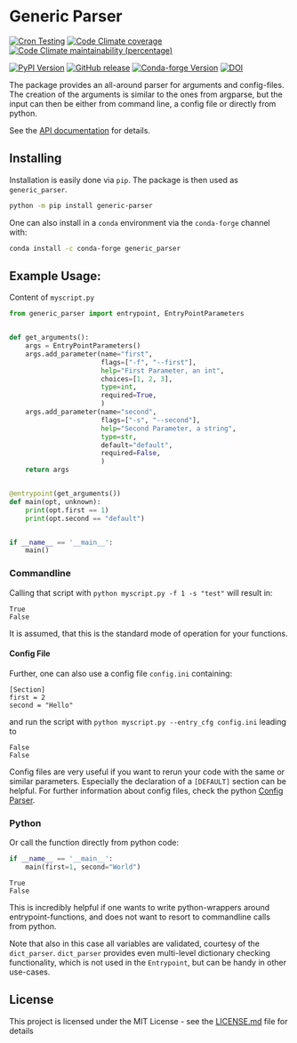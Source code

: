 # Generic Parser
[![Cron Testing](https://github.com/pylhc/generic_parser/workflows/Cron%20Testing/badge.svg)](https://github.com/pylhc/generic_parser/actions?query=workflow%3A%22Cron+Testing%22)
[![Code Climate coverage](https://img.shields.io/codeclimate/coverage/pylhc/generic_parser.svg?style=popout)](https://codeclimate.com/github/pylhc/generic_parser)
[![Code Climate maintainability (percentage)](https://img.shields.io/codeclimate/maintainability-percentage/pylhc/generic_parser.svg?style=popout)](https://codeclimate.com/github/pylhc/generic_parser)
<!-- [![GitHub last commit](https://img.shields.io/github/last-commit/pylhc/generic_parser.svg?style=popout)](https://github.com/pylhc/generic_parser/) -->
[![PyPI Version](https://img.shields.io/pypi/v/generic_parser?label=PyPI&logo=pypi)](https://pypi.org/project/generic_parser/)
[![GitHub release](https://img.shields.io/github/v/release/pylhc/generic_parser?logo=github)](https://github.com/pylhc/generic_parser/)
[![Conda-forge Version](https://img.shields.io/conda/vn/conda-forge/generic_parser?color=orange&logo=anaconda)](https://anaconda.org/conda-forge/generic_parser)
[![DOI](https://zenodo.org/badge/201085116.svg)](https://zenodo.org/badge/latestdoi/201085116)

The package provides an all-around parser for arguments and config-files.
The creation of the arguments is similar to the ones from argparse, but the input can then be either from command line, a config file or directly from python.

See the [API documentation](https://pylhc.github.io/generic_parser/) for details.

## Installing

Installation is easily done via `pip`. The package is then used as `generic_parser`.
```bash
python -m pip install generic-parser
```

One can also install in a `conda` environment via the `conda-forge` channel with:
```bash
conda install -c conda-forge generic_parser
```

## Example Usage:

Content of `myscript.py`
```python
from generic_parser import entrypoint, EntryPointParameters


def get_arguments():
    args = EntryPointParameters()
    args.add_parameter(name="first",
                       flags=["-f", "--first"],
                       help="First Parameter, an int",
                       choices=[1, 2, 3],
                       type=int,
                       required=True,
                       )
    args.add_parameter(name="second",
                       flags=["-s", "--second"],
                       help="Second Parameter, a string",
                       type=str,
                       default="default",
                       required=False,
                       )
    return args


@entrypoint(get_arguments())
def main(opt, unknown):
    print(opt.first == 1)
    print(opt.second == "default")


if __name__ == '__main__':
    main()
```

### Commandline

Calling that script with ``python myscript.py -f 1 -s "test"`` will result in:
```
True
False
```

It is assumed, that this is the standard mode of operation for your functions.

#### Config File

Further, one can also use a config file `config.ini` containing:
```
[Section]
first = 2
second = "Hello"
```

and run the script with `python myscript.py --entry_cfg config.ini` leading to
```
False
False
```

Config files are very useful if you want to rerun your code with the same or similar parameters.
Especially the declaration of a `[DEFAULT]` section can be helpful.
For further information about config files, check the python [Config Parser](https://docs.python.org/3/library/configparser.html).

### Python
Or call the function directly from python code:
```python
if __name__ == '__main__':
    main(first=1, second="World")
```

```
True
False
```

This is incredibly helpful if one wants to write python-wrappers around entrypoint-functions,
and does not want to resort to commandline calls from python.

Note that also in this case all variables are validated, courtesy of the `dict_parser`.
`dict_parser` provides even multi-level dictionary checking functionality,
which is not used in the `Entrypoint`, but can be handy in other use-cases.

## License

This project is licensed under the MIT License - see the [LICENSE.md](LICENSE.md) file for details
